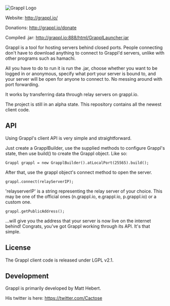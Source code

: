 ![Grappl Logo](https://dl.dropboxusercontent.com/u/34769058/grappl/glogo3.png)

Website: http://grappl.io/

Donations: http://grappl.io/donate

Compiled .jar: http://grappl.io:888/html/GrapplLauncher.jar

Grappl is a tool for hosting servers behind closed ports.
People connecting don't have to download anything to connect to Grappl'd servers, unlike with other programs such as hamachi.

All you have to do to run it is run the .jar, choose whether you want to be logged in or anonymous, specify what port your server
is bound to, and your server will be open for anyone to connect to. No messing around with port forwarding.

It works by transferring data through relay servers on grappl.io.

The project is still in an alpha state. This repository contains all the newest client code.

## API

Using Grappl's client API is very simple and straightforward.

Just create a GrapplBuilder, use the supplied methods to configure Grappl's state, then use build() to create the Grappl object. Like so:

    Grappl grappl = new GrapplBuilder().atLocalPort(25565).build();

After that, use the grappl object's connect method to open the server.

    grappl.connect(relayServerIP);

'relayserverIP' is a string representing the relay server of your choice. This may be one of the official ones (n.grappl.io, e.grappl.io, p.grappl.io) or a custom one.

    grappl.getPublicAddress();

...will give you the address that your server is now live on the internet behind! Congrats, you've got Grappl working through its API. It's that simple.

## License

The Grappl client code is released under LGPL v2.1.

## Development

Grappl is primarily developed by Matt Hebert.

His twitter is here: https://twitter.com/Cactose